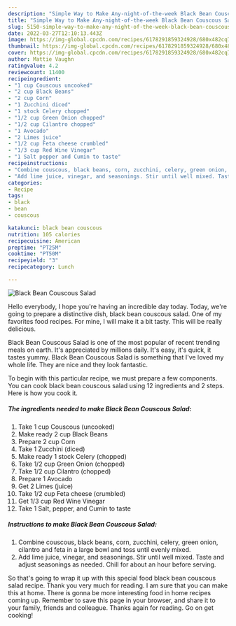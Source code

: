 ```yaml
---
description: "Simple Way to Make Any-night-of-the-week Black Bean Couscous Salad"
title: "Simple Way to Make Any-night-of-the-week Black Bean Couscous Salad"
slug: 5150-simple-way-to-make-any-night-of-the-week-black-bean-couscous-salad
date: 2022-03-27T12:10:13.443Z
image: https://img-global.cpcdn.com/recipes/6178291859324928/680x482cq70/black-bean-couscous-salad-recipe-main-photo.jpg
thumbnail: https://img-global.cpcdn.com/recipes/6178291859324928/680x482cq70/black-bean-couscous-salad-recipe-main-photo.jpg
cover: https://img-global.cpcdn.com/recipes/6178291859324928/680x482cq70/black-bean-couscous-salad-recipe-main-photo.jpg
author: Mattie Vaughn
ratingvalue: 4.2
reviewcount: 11400
recipeingredient:
- "1 cup Couscous uncooked"
- "2 cup Black Beans"
- "2 cup Corn"
- "1 Zucchini diced"
- "1 stock Celery chopped"
- "1/2 cup Green Onion chopped"
- "1/2 cup Cilantro chopped"
- "1 Avocado"
- "2 Limes juice"
- "1/2 cup Feta cheese crumbled"
- "1/3 cup Red Wine Vinegar"
- "1 Salt pepper and Cumin to taste"
recipeinstructions:
- "Combine couscous, black beans, corn, zucchini, celery, green onion, cilantro and feta in a large bowl and toss until evenly mixed."
- "Add lime juice, vinegar, and seasonings. Stir until well mixed. Taste and adjust seasonings as needed. Chill for about an hour before serving."
categories:
- Recipe
tags:
- black
- bean
- couscous

katakunci: black bean couscous 
nutrition: 105 calories
recipecuisine: American
preptime: "PT25M"
cooktime: "PT50M"
recipeyield: "3"
recipecategory: Lunch

---
```



![Black Bean Couscous Salad](https://img-global.cpcdn.com/recipes/6178291859324928/680x482cq70/black-bean-couscous-salad-recipe-main-photo.jpg)

Hello everybody, I hope you're having an incredible day today. Today, we're going to prepare a distinctive dish, black bean couscous salad. One of my favorites food recipes. For mine, I will make it a bit tasty. This will be really delicious.

Black Bean Couscous Salad is one of the most popular of recent trending meals on earth. It's appreciated by millions daily. It's easy, it's quick, it tastes yummy. Black Bean Couscous Salad is something that I've loved my whole life. They are nice and they look fantastic.




To begin with this particular recipe, we must prepare a few components. You can cook black bean couscous salad using 12 ingredients and 2 steps. Here is how you cook it.

<!--inarticleads1-->

##### The ingredients needed to make Black Bean Couscous Salad:

1. Take 1 cup Couscous (uncooked)
1. Make ready 2 cup Black Beans
1. Prepare 2 cup Corn
1. Take 1 Zucchini (diced)
1. Make ready 1 stock Celery (chopped)
1. Take 1/2 cup Green Onion (chopped)
1. Take 1/2 cup Cilantro (chopped)
1. Prepare 1 Avocado
1. Get 2 Limes (juice)
1. Take 1/2 cup Feta cheese (crumbled)
1. Get 1/3 cup Red Wine Vinegar
1. Take 1 Salt, pepper, and Cumin to taste




<!--inarticleads2-->

##### Instructions to make Black Bean Couscous Salad:

1. Combine couscous, black beans, corn, zucchini, celery, green onion, cilantro and feta in a large bowl and toss until evenly mixed.
1. Add lime juice, vinegar, and seasonings. Stir until well mixed. Taste and adjust seasonings as needed. Chill for about an hour before serving.




So that's going to wrap it up with this special food black bean couscous salad recipe. Thank you very much for reading. I am sure that you can make this at home. There is gonna be more interesting food in home recipes coming up. Remember to save this page in your browser, and share it to your family, friends and colleague. Thanks again for reading. Go on get cooking!
